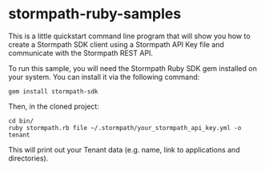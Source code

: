 stormpath-ruby-samples
======================

This is a little quickstart command line program that will show you how to create a Stormpath SDK client using a Stormpath API Key file and communicate with the Stormpath REST API.

To run this sample, you will need the Stormpath Ruby SDK gem installed on your system.  You can install it via the following command:

    gem install stormpath-sdk

Then, in the cloned project:

    cd bin/
    ruby stormpath.rb file ~/.stormpath/your_stormpath_api_key.yml -o tenant

This will print out your Tenant data (e.g. name, link to applications and directories).